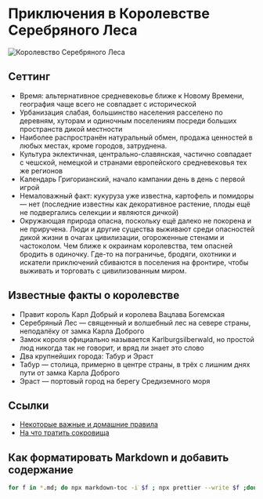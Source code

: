 # Приключения в Королевстве Серебряного Леса

![Королевство Серебряного Леса](https://github.com/8kto/ttrpg-recaps/assets/18572703/182166f5-6300-427c-bff2-f44ff5f447a5)

## Сеттинг

- Время: альтернативное средневековье ближе к Новому Времени, география чаще всего не совпадает с исторической
- Урбанизация слабая, большинство населения расселено по деревням, хуторам и одиночным поселениям посреди больших
  пространств дикой местности
- Наиболее распространён натуральный обмен, продажа ценностей в любых местах, кроме городов, затруднена.
- Культура эклектичная, центрально-славянская, частично совпадает с чешской, немецкой и странами европейского
  средневековья тех же регионов
- Календарь Григорианский, начало кампании день в день с первой игрой
- Немаловажный факт: кукуруза уже известна, картофель и помидоры — нет (последние известны как декоративное растение,
  плоды ещё не подвергались селекции и являются дичкой)
- Окружающая природа опасна, поскольку ещё далеко не покорена и не приручена. Люди и другие существа выживают среди
  опасностей дикой жизни в очагах цивилизации, огороженные стенами и частоколом. Чем ближе к окраинам королевства, тем
  опасней бродить в одиночку. Где-то на пограничье, бродяги, охотники и искатели приключений сбиваются в поселения на
  фронтире, чтобы выживать и торговать с цивилизованным миром.

## Известные факты о королевстве

- Правит король Карл Добрый и королева Вацлава Богемская
- Серебряный Лес — священный и волшебный лес на севере страны, неподалёку от замка Карла Доброго
- Замок короля официально называется Karlburgsilberwald, но простой люд никогда так не говорит, и вряд ли знает это
  слово
- Два крупнейших города: Табур и Эраст
- Табур — столица, примерно в центре страны, в трёх с лишним днях пути от замка Карла Доброго
- Эраст — портовый город на берегу Средиземного моря

## Ссылки

- [Некоторые важные и домашние правила](./RULES.md)
- [На что тратить сокровища](./HOWTO.MONEY.md)

## Как форматировать Markdown и добавить содержание

```sh
for f in *.md; do npx markdown-toc -i $f ; npx prettier --write $f ;done
```
